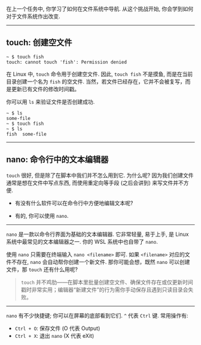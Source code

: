 在上一个任务中, 你学习了如何在文件系统中导航. 从这个挑战开始, 你会学到如何对于文件系统作出改变.

---

## touch: 创建空文件

```
~ $ touch fish
touch: cannot touch 'fish': Permission denied
```

在 Linux 中, `touch` 命令用于创建空文件. 因此, `touch fish` 不是摸鱼, 而是在当前目录创建一个名为 `fish` 的空文件. 当然，若文件已经存在，它并不会被复写，而是更新已有文件的修改时间戳。

你可以用 `ls` 来验证文件是否创建成功.

```
~ $ ls
some-file
~ $ touch fish
~ $ ls
fish  some-file
```

---

## nano: 命令行中的文本编辑器

`touch` 很好, 但是除了在脚本中我们并不怎么用到它. 为什么呢? 因为我们创建文件通常是想在文件中写点东西, 而使用重定向等手段 (之后会讲到) 来写文件并不方便.

- 有没有什么软件可以在命令行中方便地编辑文本呢?

- 有的, 你可以使用 `nano`.

---

`nano` 是一款以命令行界面为基础的文本编辑器. 它非常轻量, 易于上手, 是 Linux 系统中最常见的文本编辑器之一. 你的 WSL 系统中也自带了 `nano`.

使用 `nano` 只需要在终端输入 `nano <filename>` 即可. 如果 `<filename>` 对应的文件不存在, `nano` 会自动帮你创建一个新文件. 那你可能会想，既然 `nano` 可以创建文件，那 `touch` 还有什么用呢?

> `touch` 并不鸡肋——在脚本里批量创建空文件、确保文件存在或仅更新时间戳时非常实用；编辑器“新建文件”的行为需你手动保存且遇到只读目录会失败。

---

`nano` 有不少快捷键; 你可以在屏幕的底部看到它们. `^` 代表 `Ctrl` 键. 常用操作有:

- `Ctrl + O`: 保存文件 (O 代表 Output)
- `Ctrl + X`: 退出 `nano` (X 代表 eXit)

